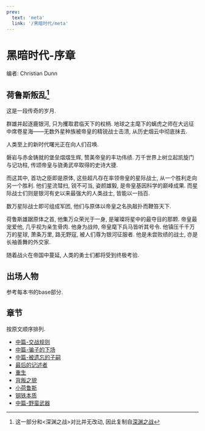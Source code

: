 ```yaml
---
prev:
  text: 'meta'
  link: '/黑暗时代/meta'
---
```


# 黑暗时代-序章

编者: Christian Dunn

## 荷鲁斯叛乱[^1]

这是一段传奇的岁月.

群雄并起逐鹿银河, 只为攫取君临天下的权柄. 地球之主麾下的螭虎之师在大远征中席卷星海——无数外星种族被帝皇的精锐战士击溃, 从历史烟云中彻底抹去.

人类至上的新时代曙光正在向人们召唤.

磐岩与赤金铸就的堡垒熠熠生辉, 赞美帝皇的丰功伟绩. 万千世界上树立起凯旋门与记功柱, 传颂帝皇与骁勇武卒取得的史诗大捷.

而这其中, 首功之臣即是原体, 这些超凡存在率领帝皇的星际战士, 从一个胜利走向另一个胜利. 他们星流彗扫, 锐不可当, 姿颜雄毅, 是帝皇基因科学的巅峰成果. 而星际战士们则是银河有史以来最强大的人类战士, 皆能以一挡百.

数万星际战士即可组成军团, 他们与原体以帝皇之名执敲扑而鞭笞天下.

荷鲁斯雄踞原体之首, 他集万众荣光于一身, 是璀璨将星中的最夺目的那颗. 帝皇最宠爱他, 几乎视为亲生骨肉. 他身为战帅, 帝皇麾下兵马皆听其号令. 他镇压千千万万的星球, 萧条万里, 路无野寇, 被人们尊为银河征服者. 他是未尝败绩的战士, 亦是长袖善舞的外交家.

随着战火在帝国中蔓延, 人类的勇士们都将受到终极考验.

## 出场人物

参考每本书的base部分.

## 章节

按原文顺序排列.

+ [中篇-交战规则](/黑暗时代/交战规则/meta)
+ [中篇-骗子的下场](/黑暗时代/骗子的下场/meta)
+ [中篇-被遗忘的子嗣](/黑暗时代/被遗忘的子嗣/meta)
+ [最后的记述者](/黑暗时代/最后的记述者/meta)
+ [重生](/黑暗时代/重生/meta)
+ [背叛之貌](/黑暗时代/背叛之貌/meta)
+ [小荷鲁斯](/黑暗时代/小荷鲁斯/meta)
+ [钢铁本质](/黑暗时代/钢铁本质/meta)
+ [中篇-野蛮武器](/黑暗时代/野蛮武器/meta)

[^1]: 这一部分和<深渊之战>对比并无改动, 因此复制自[深渊之战](/深渊之战/base)
